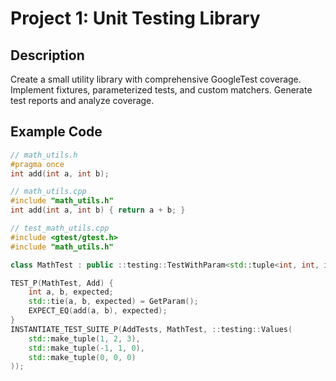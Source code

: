 # Project 1: Unit Testing Library

## Description
Create a small utility library with comprehensive GoogleTest coverage. Implement fixtures, parameterized tests, and custom matchers. Generate test reports and analyze coverage.

## Example Code
```cpp
// math_utils.h
#pragma once
int add(int a, int b);

// math_utils.cpp
#include "math_utils.h"
int add(int a, int b) { return a + b; }

// test_math_utils.cpp
#include <gtest/gtest.h>
#include "math_utils.h"

class MathTest : public ::testing::TestWithParam<std::tuple<int, int, int>> {};

TEST_P(MathTest, Add) {
    int a, b, expected;
    std::tie(a, b, expected) = GetParam();
    EXPECT_EQ(add(a, b), expected);
}
INSTANTIATE_TEST_SUITE_P(AddTests, MathTest, ::testing::Values(
    std::make_tuple(1, 2, 3),
    std::make_tuple(-1, 1, 0),
    std::make_tuple(0, 0, 0)
));
```
